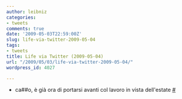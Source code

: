 ```yaml
---
author: leibniz
categories:
- tweets
comments: true
date: '2009-05-03T22:59:00Z'
slug: life-via-twitter-2009-05-04
tags:
- tweets
title: Life via Twitter (2009-05-04)
url: "/2009/05/03/life-via-twitter-2009-05-04/"
wordpress_id: 4027

---
```

* ca##o, è già ora di portarsi avanti col lavoro in vista dell'estate [#](https://twitter.com/leibniz/statuses/1687390581)


